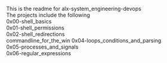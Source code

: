 This is the readme for alx-system_engineering-devops  
The projects include the following  
0x00-shell_basics  
0x01-shell_permissions  
0x02-shell_redirections  
commandline_for_the_win
0x04-loops_conditions_and_parsing  
0x05-processes_and_signals  
0x06-regular_expressions
